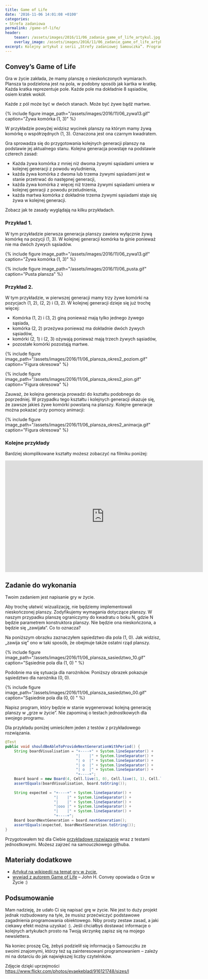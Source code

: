 ```yaml
---
title: Game of Life
date: '2016-11-06 14:01:08 +0100'
categories:
- Strefa zadaniowa
permalink: /game-of-life/
header:
    teaser: /assets/images/2016/11/06_zadanie_game_of_life_artykul.jpg
    overlay_image: /assets/images/2016/11/06_zadanie_game_of_life_artykul.jpg
excerpt: Kolejny artykuł z serii „Strefy zadaniowej Samouczka”. Programowania najlepiej uczyć się rozwiązując konkretne problemy. Artykuł ten stawia przed Tobą właśnie taki problem. Dzisiejszym zadaniem będzie „Gra w życie” :). W każdym momencie możesz też spojrzeć do przykładowego rozwiązania, które dla Ciebie przygotowałem.
---
```


## Convey’s Game of Life

Gra w życie zakłada, że mamy planszę o nieskończonych wymiarach. Plansza ta podzielona jest na pola, w podobny sposób jak kartka w kratkę. Każda kratka reprezentuje pole. Każde pole ma dokładnie 8 sąsiadów, osiem kratek wokół.

Każde z pól może być w dwóch stanach. Może być żywe bądź martwe.

{% include figure image_path="/assets/images/2016/11/06_zywa13.gif" caption="Żywa komórka (1, 3)" %}

W przykładzie powyżej widzisz wycinek planszy na którym mamy żywą komórkę o współrzędnych (1, 3). Oznaczona jest ona czarnym kwadratem.

Gra sprowadza się do przygotowania kolejnych generacji planszy na podstawie jej aktualnego stanu. Kolejna generacja powstaje na podstawie czterech zasad:

- Każda żywa komórka z mniej niż dwoma żywymi sąsiadami umiera w kolejnej generacji z powodu wyludnienia,
- każda żywa komórka z dwoma lub trzema żywymi sąsiadami jest w stanie przetrwać do następnej generacji,
- każda żywa komórka z więcej niż trzema żywymi sąsiadami umiera w kolejnej genracji z powodu przeludnienia,
- każda martwa komórka z dokładnie trzema żywymi sąsiadami staje się żywa w kolejnej generacji.

Zobacz jak te zasady wyglądają na kilku przykładach.

### Przykład 1.

W tym przykładzie pierwsza generacja planszy zawiera wyłącznie żywą komórkę na pozycji (1, 3). W kolejnej generacji komórka ta ginie ponieważ nie ma dwóch żywych sąsiadów.

{% include figure image_path="/assets/images/2016/11/06_zywa13.gif" caption="Żywa komórka (1, 3)" %}

{% include figure image_path="/assets/images/2016/11/06_pusta.gif" caption="Pusta plansza" %}

### Przykład 2.

W tym przykładzie, w pierwszej generacji mamy trzy żywe komórki na pozycjach (1, 2), (2, 2) i (3, 2). W kolejnej generacji dzieje się już trochę więcej:
- Komórka (1, 2) i (3, 2) giną ponieważ mają tylko jednego żywego sąsiada,
- komórka (2, 2) przeżywa ponieważ ma dokładnie dwóch żywych sąsiadów,
- komórki (2, 1) i (2, 3) ożywają ponieważ mają trzech żywych sąsiadów,
- pozostałe komórki pozostają martwe.

{% include figure image_path="/assets/images/2016/11/06_plansza_okres2_poziom.gif" caption="Figura okresowa" %}

{% include figure image_path="/assets/images/2016/11/06_plansza_okres2_pion.gif" caption="Figura okresowa" %}

Zauważ, że kolejna generacja prowadzi do kształtu podobnego do poprzedniej. W przypadku tego kształtu i kolejnych generacji okazuje się, że zawsze jakieś żywe komórki powstaną na planszy. Kolejne generacje można pokazać przy pomocy animacji:

{% include figure image_path="/assets/images/2016/11/06_plansza_okres2_animacja.gif" caption="Figura okresowa" %}

### Kolejne przykłady

Bardziej skomplikowane kształty możesz zobaczyć na filmiku poniżej:

<iframe width="640" height="360" src="https://www.youtube-nocookie.com/embed/C2vgICfQawE?controls=1&showinfo=1&t=1m11s" frameborder="0" allowfullscreen></iframe>

## Zadanie do wykonania

Twoim zadaniem jest napisanie gry w życie.

Aby trochę ułatwić wizualizację, nie będziemy implementowali nieskończonej planszy. Zodyfikujemy wymagania dotyczące planszy. W naszym przypadku planszę ograniczymy do kwadratu o boku N, gdzie N będzie parametrem konstruktora planszy. Nie będzie ona nieskończona, a będzie się „zawijała”. Co to oznacza?

Na poniższym obrazku zaznaczyłem sąsiedztwo dla pola (1, 0). Jak widzisz, „zawija się” ono w taki sposób, że obejmuje także ostatni rząd planszy.

{% include figure image_path="/assets/images/2016/11/06_plansza_sasiedztwo_10.gif" caption="Sąsiednie pola dla (1, 0) " %}

Podobnie ma się sytuacja dla narożników. Poniższy obrazek pokazuje sąsiedztwo dla narożnika (0, 0).

{% include figure image_path="/assets/images/2016/11/06_plansza_sasiedztwo_00.gif" caption="Sąsiednie pola dla (0, 0) " %}

Napisz program, który będzie w stanie wygenerować kolejną generację planszy w „grze w życie”. Nie zapominaj o testach jednostkowych dla swojego programu.

Dla przykładu poniżej umieściłem jeden z testów z przykładowego rozwiązania.

```java
@Test
public void shouldBeAbleToProvideNextGenerationWithPeriod() {
    String boardVisualisation = "+----+" + System.lineSeparator() +
                                "|    |" + System.lineSeparator() +
                                "| o  |" + System.lineSeparator() +
                                "| o  |" + System.lineSeparator() +
                                "| o  |" + System.lineSeparator() +
                                "+----+";
    Board board = new Board(4, Cell.live(1, 0), Cell.live(1, 1), Cell.live(1, 2));
    assertEquals(boardVisualisation, board.toString());
 
    String expected = "+----+" + System.lineSeparator() +
                      "|    |" + System.lineSeparator() +
                      "|    |" + System.lineSeparator() +
                      "|ooo |" + System.lineSeparator() +
                      "|    |" + System.lineSeparator() +
                      "+----+";
    Board boardNextGeneration = board.nextGeneration();
    assertEquals(expected, boardNextGeneration.toString());
}
```

Przygotowałem też dla Ciebie [przykładowe rozwiązanie](https://github.com/SamouczekProgramisty/StrefaZadaniowaSamouka/tree/master/03_game_of_life) wraz z testami jednostkowymi. Możesz zajrzeć na samouczkowego githuba.

## Materiały dodatkowe

- [Artykuł na wikipedii na temat gry w życie](https://en.wikipedia.org/wiki/Conway%27s_Game_of_Life),
- [wywiad z autorem Game of Life](https://www.youtube.com/watch?v=R9Plq-D1gEk) – John H. Convey opowiada o Grze w Życie :)

## Podsumowanie

Mam nadzieję, że udało Ci się napisać grę w życie. Nie jest to duży projekt jednak rozbudowany na tyle, że musisz przećwiczyć podstawowe zagadnienia programowania obiektowego. Niby prosty zestaw zasad, a jaki ciekawy efekt można uzyskać :). Jeśli chciałbyś dostawać informacje o kolejnych artykułach prosto na Twoją skrzynkę zapisz się na mojego newslettera.

Na koniec proszę Cię, żebyś podzielił się informacją o Samouczku ze swoimi znajomymi, którzy też są zainteresowani programowaniem – zależy mi na dotarciu do jak największej liczby czytelników.

Zdjęcie dzięki uprzejmości https://www.flickr.com/photos/evaekeblad/916121748/sizes/l
